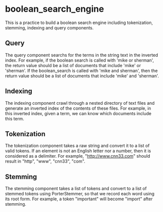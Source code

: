 # boolean_search_engine
This is a practice to build a boolean search engine including tokenization, stemming, indexing and query components. 

## Query
The query component searchs for the terms in the string text in the inverted index. For example, if the boolean search is called with 'mike or sherman', the return value should be a list of documents that include 'mike' or 'sherman'. If the boolean_search is called with 'mike and sherman', then the return value should be a list of documents that include 'mike' and 'sherman'.

## Indexing
The indexing component crawl through a nested directory of text files and generate an inverted index of the contents of these files. For example, in this inverted index, given a term, we can know which documents include this term.

## Tokenization
The tokenization component takes a raw string and convert it to a list of valid tokens. If an element is not an English letter nor a number, then it is considered as a delimiter. For example, "http://www.cnn33.com" should result in "http", "www", "cnn33", "com".

## Stemming
The stemming component takes a list of tokens and convert to a list of stemmed tokens using PorterStemmer, so that we record each word using its root form. For example, a token "important" will become "import" after stemming.
